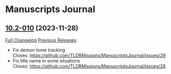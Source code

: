 # Manuscripts Journal

## [10.2-010](https://github.com/TLDRMissions/ManuscriptsJournal/tree/10.2-010) (2023-11-28)
[Full Changelog](https://github.com/TLDRMissions/ManuscriptsJournal/compare/10.2-009...10.2-010) [Previous Releases](https://github.com/TLDRMissions/ManuscriptsJournal/releases)

- Fix demon tome tracking  
    Closes: https://github.com/TLDRMissions/ManuscriptsJournal/issues/29  
- Fix title name in some situations  
    Closes: https://github.com/TLDRMissions/ManuscriptsJournal/issues/28  
